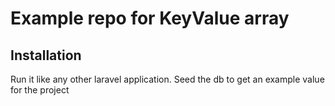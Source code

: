 
# Example repo for KeyValue array

## Installation

Run it like any other laravel application.
Seed the db to get an example value for the project
